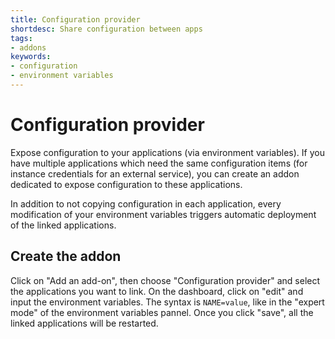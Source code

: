 ```yaml
---
title: Configuration provider
shortdesc: Share configuration between apps
tags:
- addons
keywords:
- configuration
- environment variables
---
```


# Configuration provider

Expose configuration to your applications (via environment variables).
If you have multiple applications which need the same configuration items
(for instance credentials for an external service), you can create an
addon dedicated to expose configuration to these applications.

In addition to not copying configuration in each application, every modification
of your environment variables triggers automatic deployment of the linked applications.

## Create the addon

Click on "Add an add-on", then choose "Configuration provider" and select the applications
you want to link. On the dashboard, click on "edit" and input the environment variables.
The syntax is `NAME=value`, like in the "expert mode" of the environment variables pannel.
Once you click "save", all the linked applications will be restarted.

